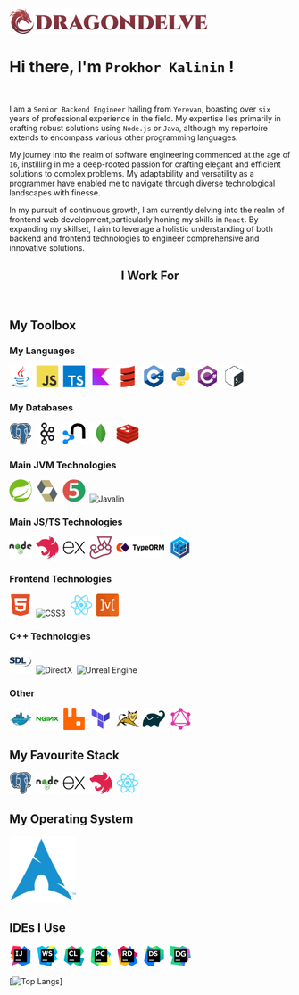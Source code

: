 <a align="center" href="https://dragondelve.net">
    <img src="https://raw.githubusercontent.com/FitzHastings/FitzHastings/main/public/dd-small-banner.png" alt="Dragondelve Benner"/>
</a>

# Hi there, I'm `Prokhor Kalinin` !
<span>
    <img src="https://img.shields.io/badge/-Prokhor%20Kalinin-blue?style=flat&logo=Linkedin&logoColor=white" alt=""/>
    <img src="https://komarev.com/ghpvc/?username=FitzHastings&style=flat-square&color=red" alt=""/>
</span>

I am a `Senior Backend Engineer` hailing from `Yerevan`, boasting over `six` years of professional experience in the field.
My expertise lies primarily in crafting robust solutions using `Node.js` or `Java`,
although my repertoire extends to encompass various other programming languages.

My journey into the realm of software engineering commenced at the age of `16`,
instilling in me a deep-rooted passion for crafting elegant and efficient solutions to complex problems.
My adaptability and versatility as a programmer have enabled me to navigate through diverse technological landscapes with finesse.

In my pursuit of continuous growth, I am currently delving into the realm of frontend web development,particularly honing my skills in `React`.
By expanding my skillset, I aim to leverage a holistic understanding of both backend and frontend technologies to engineer comprehensive and innovative solutions.


<div id="header" align="center">
    <h2>I Work For</h2>
    <img src="https://demo.planetfibers.com/assets/image/new_design/header/logo.svg" height="120" alt=""/>
</div>
<div>
    <h2>My Toolbox</h2>
    <h3>My Languages</h3>
    <img src="https://raw.githubusercontent.com/devicons/devicon/6910f0503efdd315c8f9b858234310c06e04d9c0/icons/java/java-original.svg" title="Java" alt="Java" width="40" height="40"/>&nbsp;
    <img src="https://raw.githubusercontent.com/devicons/devicon/6910f0503efdd315c8f9b858234310c06e04d9c0/icons/javascript/javascript-original.svg" title="JavaScript" alt="JavaScript" width="40" height="40"/>&nbsp;
    <img src="https://raw.githubusercontent.com/devicons/devicon/6910f0503efdd315c8f9b858234310c06e04d9c0/icons/typescript/typescript-original.svg" title="TypeScript" alt="TypeScript" width="40" height="40"/>&nbsp;
    <img src="https://raw.githubusercontent.com/devicons/devicon/6910f0503efdd315c8f9b858234310c06e04d9c0/icons/kotlin/kotlin-original.svg" title="Kotlin" alt="Kotlin" width="40" height="40"/>&nbsp;
    <img src="https://raw.githubusercontent.com/devicons/devicon/6910f0503efdd315c8f9b858234310c06e04d9c0/icons/scala/scala-original.svg" title="Scala" alt="Scala" width="40" height="40"/>&nbsp;
    <img src="https://raw.githubusercontent.com/devicons/devicon/6910f0503efdd315c8f9b858234310c06e04d9c0/icons/cplusplus/cplusplus-original.svg" title="C++" alt="C Plus Plus" width="40" height="40"/>&nbsp;
    <img src="https://raw.githubusercontent.com/devicons/devicon/6910f0503efdd315c8f9b858234310c06e04d9c0/icons/python/python-original.svg" title="Python" alt="Python" width="40" height="40"/>&nbsp;
    <img src="https://raw.githubusercontent.com/devicons/devicon/6910f0503efdd315c8f9b858234310c06e04d9c0/icons/csharp/csharp-original.svg" title="C sharp" alt="C#" width="40" height="40"/>&nbsp;
    <img src="https://raw.githubusercontent.com/devicons/devicon/6910f0503efdd315c8f9b858234310c06e04d9c0/icons/bash/bash-original.svg" title="Bash" alt="bash" width="40" height="40"/>&nbsp;
    <h3>My Databases</h3>
    <img src="https://raw.githubusercontent.com/devicons/devicon/6910f0503efdd315c8f9b858234310c06e04d9c0/icons/postgresql/postgresql-original.svg" title="PostgreSQL" alt="PostgreSQL" width="40" height="40"/>&nbsp;
    <img src="https://raw.githubusercontent.com/devicons/devicon/6910f0503efdd315c8f9b858234310c06e04d9c0/icons/apachekafka/apachekafka-original.svg" title="Apache Kafka" alt="Apache Kafka" width="40" height="40"/>&nbsp;
    <img src="https://raw.githubusercontent.com/devicons/devicon/6910f0503efdd315c8f9b858234310c06e04d9c0/icons/neo4j/neo4j-original.svg" title="Neo4j" alt="Neo4j" width="40" height="40"/>&nbsp;
    <img src="https://raw.githubusercontent.com/devicons/devicon/6910f0503efdd315c8f9b858234310c06e04d9c0/icons/mongodb/mongodb-original.svg" title="MongoDB" alt="MongoDB" width="40" height="40"/>&nbsp;
    <img src="https://raw.githubusercontent.com/devicons/devicon/6910f0503efdd315c8f9b858234310c06e04d9c0/icons/redis/redis-original.svg" title="Redis" alt="Redis" width="40" height="40"/>&nbsp;
    <h3>Main JVM Technologies</h3>
    <img src="https://raw.githubusercontent.com/devicons/devicon/6910f0503efdd315c8f9b858234310c06e04d9c0/icons/spring/spring-original.svg" title="Spring Framework" alt="Spring Framework" width="40" height="40"/>&nbsp;
    <img src="https://raw.githubusercontent.com/devicons/devicon/6910f0503efdd315c8f9b858234310c06e04d9c0/icons/hibernate/hibernate-original.svg" title="Hibernate" alt="Hibernate" width="40" height="40"/>&nbsp;
    <img src="https://raw.githubusercontent.com/devicons/devicon/6910f0503efdd315c8f9b858234310c06e04d9c0/icons/junit/junit-original.svg" title="Junit" alt="junit" width="40" height="40"/>&nbsp;
    <img src="https://javalin.io/img/logo.svg" title="Javalin" alt="Javalin" height="40"/>&nbsp;
    <h3>Main JS/TS Technologies</h3>
    <img src="https://raw.githubusercontent.com/devicons/devicon/6910f0503efdd315c8f9b858234310c06e04d9c0/icons/nodejs/nodejs-original-wordmark.svg" title="Node.js" alt="Node.js" width="40" height="40"/>&nbsp;
    <img src="https://raw.githubusercontent.com/devicons/devicon/6910f0503efdd315c8f9b858234310c06e04d9c0/icons/nestjs/nestjs-original.svg" title="Nest.js" alt="Nest.js" width="40" height="40"/>&nbsp;
    <img src="https://raw.githubusercontent.com/devicons/devicon/6910f0503efdd315c8f9b858234310c06e04d9c0/icons/express/express-original.svg" title="Express.js" alt="Express.js" width="40" height="40"/>&nbsp;
    <img src="https://raw.githubusercontent.com/devicons/devicon/6910f0503efdd315c8f9b858234310c06e04d9c0/icons/jest/jest-plain.svg" title="jest" alt="jest" width="40" height="40"/>&nbsp;
    <img src="https://raw.githubusercontent.com/typeorm/typeorm/master/resources/logo_big.png" title="Type ORM" alt="Type ORM" height="40"/>&nbsp;
    <img src="https://raw.githubusercontent.com/devicons/devicon/6910f0503efdd315c8f9b858234310c06e04d9c0/icons/sequelize/sequelize-original.svg" title="Sequelize" alt="Sequelize" width="40" height="40"/>&nbsp;
    <h3>Frontend Technologies</h3>
    <img src="https://raw.githubusercontent.com/devicons/devicon/6910f0503efdd315c8f9b858234310c06e04d9c0/icons/html5/html5-plain.svg" title="HTML5" alt="HTML5" height="40"/>&nbsp;
    <img src="https://upload.wikimedia.org/wikipedia/commons/6/62/CSS3_logo.svg" title="CSS3" alt="CSS3" width="40" height="40"/>&nbsp;
    <img src="https://raw.githubusercontent.com/devicons/devicon/6910f0503efdd315c8f9b858234310c06e04d9c0/icons/react/react-original.svg" title="SDL" alt="SDL" height="40"/>&nbsp;
    <img src="https://raw.githubusercontent.com/devicons/devicon/6910f0503efdd315c8f9b858234310c06e04d9c0/icons/mobx/mobx-original.svg" title="Unreal Engine" alt="Unreal Engine" width="40" height="40"/>&nbsp;
    <h3>C++ Technologies</h3>
    <img src="https://raw.githubusercontent.com/devicons/devicon/6910f0503efdd315c8f9b858234310c06e04d9c0/icons/sdl/sdl-original.svg" title="SDL" alt="SDL" height="40"/>&nbsp;
    <img src="https://upload.wikimedia.org/wikipedia/commons/1/11/DirectX_logo.png" title="DirectX" alt="DirectX" height="40"/>&nbsp;
    <img src="https://upload.wikimedia.org/wikipedia/commons/d/da/Unreal_Engine_Logo.svg" title="Unreal Engine" alt="Unreal Engine" width="40" height="40"/>&nbsp;
    <h3>Other</h3>
    <img src="https://raw.githubusercontent.com/devicons/devicon/6910f0503efdd315c8f9b858234310c06e04d9c0/icons/docker/docker-original.svg" title="Unreal Engine" alt="Unreal Engine" width="40" height="40"/>&nbsp;
    <img src="https://raw.githubusercontent.com/devicons/devicon/6910f0503efdd315c8f9b858234310c06e04d9c0/icons/nginx/nginx-original.svg" title="Unreal Engine" alt="Unreal Engine" width="40" height="40"/>&nbsp;
    <img src="https://raw.githubusercontent.com/devicons/devicon/6910f0503efdd315c8f9b858234310c06e04d9c0/icons/rabbitmq/rabbitmq-original.svg" title="Unreal Engine" alt="Unreal Engine" width="40" height="40"/>&nbsp;
    <img src="https://raw.githubusercontent.com/devicons/devicon/6910f0503efdd315c8f9b858234310c06e04d9c0/icons/terraform/terraform-original.svg" title="Unreal Engine" alt="Unreal Engine" width="40" height="40"/>&nbsp;
    <img src="https://raw.githubusercontent.com/devicons/devicon/6910f0503efdd315c8f9b858234310c06e04d9c0/icons/tomcat/tomcat-original.svg" title="Unreal Engine" alt="Unreal Engine" width="40" height="40"/>&nbsp;
    <img src="https://raw.githubusercontent.com/devicons/devicon/6910f0503efdd315c8f9b858234310c06e04d9c0/icons/gradle/gradle-original.svg" title="Unreal Engine" alt="Unreal Engine" width="40" height="40"/>&nbsp;
    <img src="https://raw.githubusercontent.com/devicons/devicon/6910f0503efdd315c8f9b858234310c06e04d9c0/icons/graphql/graphql-plain.svg" title="Unreal Engine" alt="Unreal Engine" width="40" height="40"/>&nbsp;
    <h2>My Favourite Stack</h2>
    <img src="https://raw.githubusercontent.com/devicons/devicon/6910f0503efdd315c8f9b858234310c06e04d9c0/icons/postgresql/postgresql-original.svg" title="PostgreSQL" alt="PostgreSQL" width="40" height="40"/>&nbsp;
    <img src="https://raw.githubusercontent.com/devicons/devicon/6910f0503efdd315c8f9b858234310c06e04d9c0/icons/nodejs/nodejs-original-wordmark.svg" title="Node.js" alt="Node.js" width="40" height="40"/>&nbsp;
    <img src="https://raw.githubusercontent.com/devicons/devicon/6910f0503efdd315c8f9b858234310c06e04d9c0/icons/express/express-original.svg" title="Express.js" alt="Express.js" width="40" height="40"/>&nbsp;
    <img src="https://raw.githubusercontent.com/devicons/devicon/6910f0503efdd315c8f9b858234310c06e04d9c0/icons/nestjs/nestjs-original.svg" title="Nest.js" alt="Nest.js" width="40" height="40"/>&nbsp;
    <img src="https://raw.githubusercontent.com/devicons/devicon/6910f0503efdd315c8f9b858234310c06e04d9c0/icons/react/react-original.svg" title="SDL" alt="SDL" height="40"/>&nbsp;
    <h2>My Operating System</h2>
    <img src="https://raw.githubusercontent.com/devicons/devicon/6910f0503efdd315c8f9b858234310c06e04d9c0/icons/archlinux/archlinux-original.svg" title="Arch Linux" alt="Arch Linux" height="120"/>&nbsp;
    <h2>IDEs I Use</h2>
<img src="https://raw.githubusercontent.com/devicons/devicon/6910f0503efdd315c8f9b858234310c06e04d9c0/icons/intellij/intellij-original.svg" title="IntelliJ" alt="IntelliJ" width="40" height="40"/>&nbsp;
    <img src="https://raw.githubusercontent.com/devicons/devicon/6910f0503efdd315c8f9b858234310c06e04d9c0/icons/webstorm/webstorm-original.svg" title="WebStorm" alt="WebStorm" width="40" height="40"/>&nbsp;
    <img src="https://raw.githubusercontent.com/devicons/devicon/6910f0503efdd315c8f9b858234310c06e04d9c0/icons/clion/clion-original.svg" title="CLion" alt="CLion" width="40" height="40"/>&nbsp;
    <img src="https://raw.githubusercontent.com/devicons/devicon/6910f0503efdd315c8f9b858234310c06e04d9c0/icons/pycharm/pycharm-original.svg" title="PyCharm" alt="PyCharm" width="40" height="40"/>&nbsp;
    <img src="https://raw.githubusercontent.com/devicons/devicon/6910f0503efdd315c8f9b858234310c06e04d9c0/icons/rider/rider-original.svg" title="Rider" alt="Rider" width="40" height="40"/>&nbsp;
    <img src="https://raw.githubusercontent.com/devicons/devicon/6910f0503efdd315c8f9b858234310c06e04d9c0/icons/dataspell/dataspell-original.svg" title="DataSpell" alt="DataSpell" height="40"/>&nbsp;
    <img src="https://raw.githubusercontent.com/devicons/devicon/6910f0503efdd315c8f9b858234310c06e04d9c0/icons/datagrip/datagrip-original.svg" title="DataGrip" alt="DataGrip" height="40"/>&nbsp;

</div>

[![Top Langs](https://github-readme-stats.vercel.app/api/top-langs/?username=FitzHastings)]
